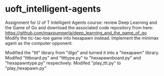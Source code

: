# uoft_intelligent-agents

Assignment for U of T Intelligent Agents course: review Deep Learning and the Game of Go and download the associated code repository from here: https://github.com/maxpumperla/deep_learning_and_the_game_of_go
Modify the tic-tac-toe game into hexapawn instead. Implement the minimax agent as the computer opponent.

Modified the "ttt" library from "dlgo" and turned it into a "hexapawn" library.
Modifed "tttboard.py" and "ttttype.py" to "hexapawnboard.py" and "hexapawntype.py" respectively.
Modifed "play_ttt.py" to "play_hexapawn.py"
